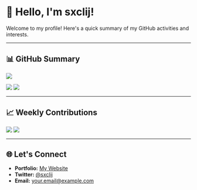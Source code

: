 # 👋 Hello, I'm sxclij!

Welcome to my profile! Here's a quick summary of my GitHub activities and interests.

---

## 📊 GitHub Summary

[![](https://github-profile-summary-cards.vercel.app/api/cards/profile-details?username=sxclij&theme=tokyonight)](https://github.com/sxclij)

[![](https://github-profile-summary-cards.vercel.app/api/cards/repos-per-language?username=sxclij&theme=tokyonight)](https://github.com/sxclij)
[![](https://github-profile-summary-cards.vercel.app/api/cards/most-commit-language?username=sxclij&theme=tokyonight)](https://github.com/sxclij)

---

## 📈 Weekly Contributions
[![](https://github-profile-summary-cards.vercel.app/api/cards/stats?username=sxclij&theme=tokyonight)](https://github.com/sxclij)
[![](https://github-profile-summary-cards.vercel.app/api/cards/productive-time?username=sxclij&theme=tokyonight&utcOffset=8)](https://github.com/sxclij)

---

## 🌐 Let's Connect
- **Portfolio:** [My Website](https://yourwebsite.com)
- **Twitter:** [@sxclij](https://twitter.com/sxclij)
- **Email:** [your.email@example.com](mailto:your.email@example.com)
